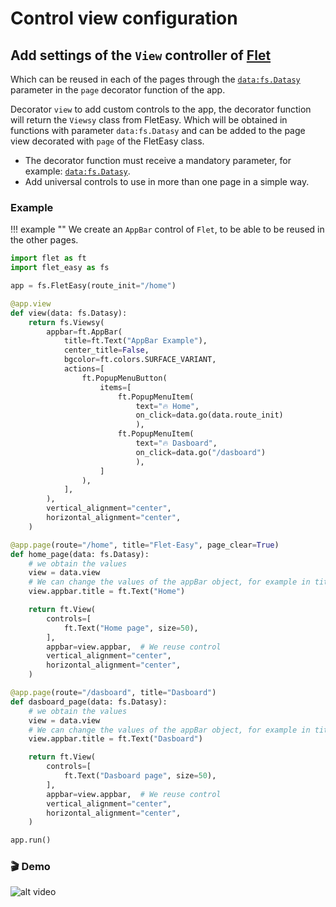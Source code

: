 # Control view configuration

## Add settings of the `View` controller of [Flet](https://flet.dev/docs/controls/view)

Which can be reused in each of the pages through the [`data:fs.Datasy`](/0.2.0/how-to-use/#datasy-data) parameter in the `page` decorator function of the app.

Decorator `view` to add custom controls to the app, the decorator function will return the `Viewsy` class from FletEasy. Which will be obtained in functions with parameter `data:fs.Datasy` and can be added to the page view decorated with `page` of the FletEasy class.

* The decorator function must receive a mandatory parameter, for example: [`data:fs.Datasy`](/0.2.0/how-to-use/#datasy-data).
* Add universal controls to use in more than one page in a simple way.

### Example

!!! example ""
    We create an `AppBar` control of `Flet`, to be able to be reused in the other pages.
  
```python hl_lines="9-27 35 37 43 51 53 59"
import flet as ft
import flet_easy as fs

app = fs.FletEasy(route_init="/home")

@app.view
def view(data: fs.Datasy):
    return fs.Viewsy(
        appbar=ft.AppBar(
            title=ft.Text("AppBar Example"),
            center_title=False,
            bgcolor=ft.colors.SURFACE_VARIANT,
            actions=[
                ft.PopupMenuButton(
                    items=[
                        ft.PopupMenuItem(
                            text="🔥 Home",
                            on_click=data.go(data.route_init)
                            ),
                        ft.PopupMenuItem(
                            text="🔥 Dasboard",
                            on_click=data.go("/dasboard")
                            ),
                    ]
                ),
            ],
        ),
        vertical_alignment="center",
        horizontal_alignment="center",
    )

@app.page(route="/home", title="Flet-Easy", page_clear=True)
def home_page(data: fs.Datasy):
    # we obtain the values
    view = data.view
    # We can change the values of the appBar object, for example in title.
    view.appbar.title = ft.Text("Home")

    return ft.View(
        controls=[
            ft.Text("Home page", size=50),
        ],
        appbar=view.appbar,  # We reuse control
        vertical_alignment="center",
        horizontal_alignment="center",
    )

@app.page(route="/dasboard", title="Dasboard")
def dasboard_page(data: fs.Datasy):
    # we obtain the values
    view = data.view
    # We can change the values of the appBar object, for example in title.
    view.appbar.title = ft.Text("Dasboard")

    return ft.View(
        controls=[
            ft.Text("Dasboard page", size=50),
        ],
        appbar=view.appbar,  # We reuse control
        vertical_alignment="center",
        horizontal_alignment="center",
    )

app.run()
```

### 🎬 **Demo**

![alt video](../assets/gifs/view-config.gif "view config")
